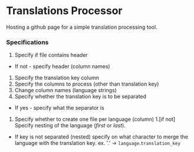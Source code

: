 # Translations Processor
Hosting a github page for a simple translation processing tool.

### Specifications
1. Specify if file contains header
  * If not - specify header (column names)
1. Specify the translation key column 
1. Specify the columns to process (other than translation key)
1. Change column names (language strings)
1. Specify whether the translation key is to be separated
  * If yes - specify what the separator is
1. Specify whether to create one file per language (column)
1.[if not] Specify nesting of the language (*first* or *last*).
  * If key is not separated (nested) specify on what character to merge the language with the translation key.
    ex. '.' -> `language`.`translation_key`

